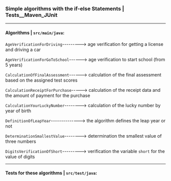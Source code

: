 
### Simple algorithms with the if-else Statements |  Tests__Maven_JUnit ###
***
#### Algorithms | `src/main/java`: ####

`AgeVerificationForDriving`---------> age verification for getting a license and driving a car

`AgeVerificationForGoToSchool`------> age verification to start school (from 5 years)

`CalculationOfFinalAssessment`------> calculation of the final assessment based on the assigned test scores

`CalculationReceiptForPurchase`-----> calculation of the receipt data and the amount of payment for the purchase

`CalculationYourLuckyNumber`--------> calculation of the lucky number by year of birth

`DefinitionOfLeapYear`--------------> the algorithm defines the leap year or not

`DeterminationSmallestValue`--------> determination the smallest value of three numbers

`DigitsVerificationOfShort`---------> verification the variable `short` for the value of digits

***
#### Tests for these algorithms | `src/test/java`: ####
